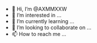 - 👋 Hi, I’m @AXMMXXW
- 👀 I’m interested in ...
- 🌱 I’m currently learning ...
- 💞️ I’m looking to collaborate on ...
- 📫 How to reach me ...

<!---
AXMMXXW/AXMMXXW is a ✨ special ✨ repository because its `README.md` (this file) appears on your GitHub profile.
You can click the Preview link to take a look at your changes.
--->
